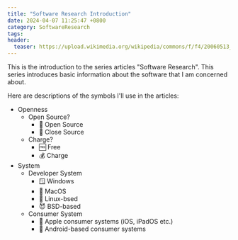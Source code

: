 ```yaml
---
title: "Software Research Introduction"
date: 2024-04-07 11:25:47 +0800
category: SoftwareResearch
tags: 
header:
  teaser: https://upload.wikimedia.org/wikipedia/commons/f/f4/20060513_toolbox.jpg
---
```


This is the introduction to the series articles "Software Research". This series introduces basic information about the software that I am concerned about.

Here are descriptions of the symbols I'll use in the articles:

* Openness
  * Open Source?
    * 📖 Open Source
    * 📕 Close Source
  * Charge?
    * 🆓 Free
    * 💰 Charge
* System
  * Developer System
    * 🪟 Windows
    * 🍎 MacOS
    * 🐧 Linux-bsed
    * 😈 BSD-based
  * Consumer System
    * 🍏 Apple consumer systems (iOS, iPadOS etc.)
    * 🤖 Android-based consumer systems
